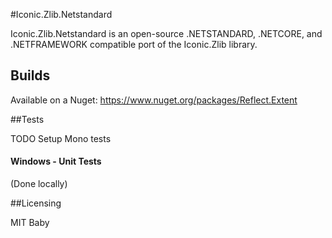 #Iconic.Zlib.Netstandard

Iconic.Zlib.Netstandard is an open-source .NETSTANDARD, .NETCORE, and .NETFRAMEWORK compatible port of the Iconic.Zlib library.

## Builds

Available on a Nuget: https://www.nuget.org/packages/Reflect.Extent

##Tests

TODO Setup Mono tests

#### Windows - Unit Tests

(Done locally)

##Licensing

MIT Baby
